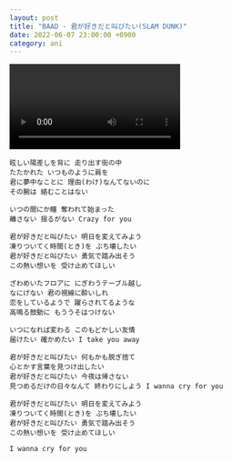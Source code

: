 ```yaml
---
layout: post
title: "BAAD - 君が好きだと叫びたい(SLAM DUNK)"
date: 2022-06-07 23:00:00 +0900
category: ani
---
```


<div class="video-container">
    <video id="player" class="video-js vjs-default-skin vjs-big-play-centered" data-json="/public/json/ani/BAAD - 君が好きだと叫びたい(SLAM DUNK).json"></video>
</div>

```
眩しい陽差しを背に 走り出す街の中
たたかれた いつものように肩を
君に夢中なことに 理由(わけ)なんてないのに
その腕は 絡むことはない

いつの間にか瞳 奪われて始まった
離さない 揺るがない Crazy for you

君が好きだと叫びたい 明日を変えてみよう
凍りついてく時間(とき)を ぶち壊したい
君が好きだと叫びたい 勇気で踏み出そう
この熱い想いを 受け止めてほしい

ざわめいたフロアに にぎわうテーブル越し
なにげない 君の視線に酔いしれ
恋をしているようで 躍らされてるような
高鳴る鼓動に もううそはつけない

いつになれば変わる このもどかしい友情
届けたい 確かめたい I take you away

君が好きだと叫びたい 何もかも脱ぎ捨て
心とかす言葉を見つけ出したい
君が好きだと叫びたい 今夜は帰さない
見つめるだけの日々なんて 終わりにしよう I wanna cry for you

君が好きだと叫びたい 明日を変えてみよう
凍りついてく時間(とき)を ぶち壊したい
君が好きだと叫びたい 勇気で踏み出そう
この熱い想いを 受け止めてほしい

I wanna cry for you
```